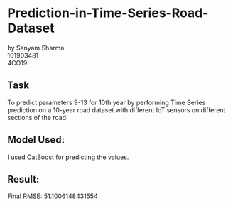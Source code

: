 # Prediction-in-Time-Series-Road-Dataset
by Sanyam Sharma
<br>101903481
<br>4CO19

## Task
To predict parameters 9-13 for 10th year by performing Time Series prediction on a 10-year road dataset with different IoT sensors on different sections of the road.

## Model Used:
I used CatBoost for predicting the values.

## Result:
Final RMSE: 51.1006148431554
